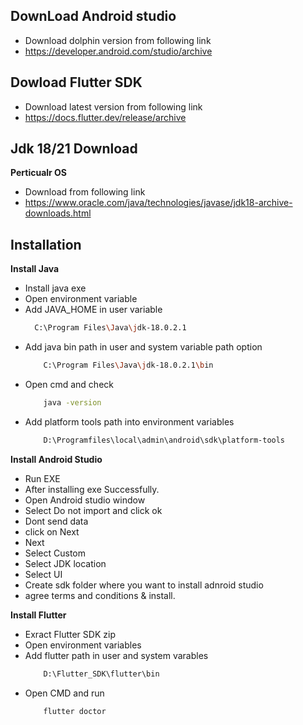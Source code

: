 ## DownLoad Android studio
- Download dolphin version from following link
- https://developer.android.com/studio/archive

## Dowload Flutter SDK
- Download latest version from following link
- https://docs.flutter.dev/release/archive

## Jdk 18/21 Download 
**Perticualr OS**
- Download from following link
- https://www.oracle.com/java/technologies/javase/jdk18-archive-downloads.html

## Installation
**Install Java**
- Install java exe
- Open environment variable
- Add JAVA_HOME in user variable
  ```bash  
    C:\Program Files\Java\jdk-18.0.2.1
  ```
- Add java bin path in user and system variable path option
    ```bash
        C:\Program Files\Java\jdk-18.0.2.1\bin
    ```
- Open cmd and check
    ```bash
        java -version
    ```
- Add platform tools path into environment variables
    ```bash
        D:\Programfiles\local\admin\android\sdk\platform-tools
    ```

**Install Android Studio**
- Run EXE
- After installing exe Successfully.
- Open Android studio window
- Select Do not import and click ok
- Dont send data
- click on Next
- Next
- Select Custom
- Select JDK location
- Select UI 
- Create sdk folder where you want to install adnroid studio
- agree terms and conditions & install.

**Install Flutter**
- Exract Flutter SDK zip
- Open environment variables
- Add flutter path in user and system varables
    ```bash
        D:\Flutter_SDK\flutter\bin
    ```
- Open CMD and run
    ```bash
        flutter doctor
    ```

